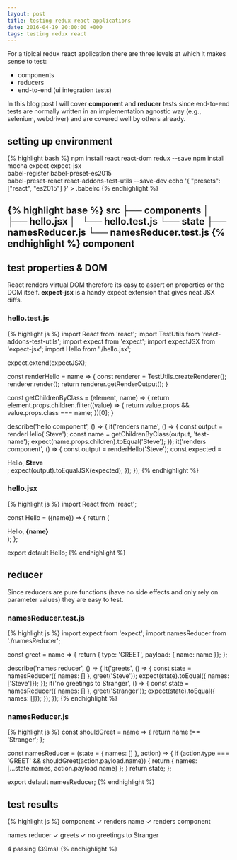 ```yaml
---
layout: post
title: testing redux react applications
date: 2016-04-19 20:00:00 +000
tags: testing redux react
---
```


For a tipical redux react application there are three levels at which it makes sense to test:

- components
- reducers
- end-to-end (ui integration tests)

In this blog post I will cover __component__ and __reducer__ tests since end-to-end tests are normally written in an implementation agnostic way (e.g., selenium, webdriver) and are covered well by others already.

setting up environment
-----------------------

{% highlight bash %}
npm install react react-dom redux --save
npm install mocha expect expect-jsx \
            babel-register babel-preset-es2015 \
            babel-preset-react react-addons-test-utils --save-dev
echo '{ "presets": ["react", "es2015"] }' > .babelrc
{% endhighlight %}

{% highlight base %}
src
├── components
│   ├── hello.jsx
│   └── hello.test.js
└── state
    ├── namesReducer.js
    └── namesReducer.test.js
{% endhighlight %}
component
-------------------

test properties & DOM
-------------------------
React renders virtual DOM therefore its easy to assert on properties or the DOM itself. __expect-jsx__ is a handy expect extension that gives neat JSX diffs.

### hello.test.js
{% highlight js %}
import React from 'react';
import TestUtils from 'react-addons-test-utils';
import expect from 'expect';
import expectJSX from 'expect-jsx';
import Hello from './hello.jsx';

expect.extend(expectJSX);

const renderHello = name => {
  const renderer = TestUtils.createRenderer();
  renderer.render(<Hello name={name}/>);
  return renderer.getRenderOutput();
}

const getChildrenByClass = (element, name) => {
  return element.props.children.filter((value) => {
    return value.props && value.props.class === name;
  })[0];
}

describe('hello component', () => {
  it('renders name', () => {
    const output = renderHello('Steve');
    const name = getChildrenByClass(output, 'test-name');
    expect(name.props.children).toEqual('Steve');
  });
  it('renders component', () => {
    const output = renderHello('Steve');
    const expected = <div>Hello, <b class="test-name">Steve</b></div>;
    expect(output).toEqualJSX(expected);
  });
});
{% endhighlight %}

### hello.jsx
{% highlight js %}
import React from 'react';

const Hello = ({name}) => {
  return (
    <div>
      Hello, <b class='test-name'>{name}</b>
    </div>
  );
};

export default Hello;
{% endhighlight %}

reducer
-------

Since reducers are pure functions (have no side effects and only rely on parameter values) they are easy to test.

### namesReducer.test.js
{% highlight js %}
import expect from 'expect';
import namesReducer from './namesReducer';

const greet = name => {
  return { type: 'GREET', payload: { name: name }};
};

describe('names reducer', () => {
  it('greets', () => {
    const state = namesReducer({ names: [] }, greet('Steve'));
    expect(state).toEqual({ names: ['Steve']});
  });
  it('no greetings to Stranger', () => {
    const state = namesReducer({ names: [] }, greet('Stranger'));
    expect(state).toEqual({ names: []});
  });
});
{% endhighlight %}


### namesReducer.js
{% highlight js %}
const shouldGreet = name => {
  return name !== 'Stranger';
};

const namesReducer = (state = { names: [] },  action) => {
  if (action.type === 'GREET' && shouldGreet(action.payload.name)) {
    return { names: [...state.names, action.payload.name] };
  }
  return state;
};

export default namesReducer;
{% endhighlight %}

test results
------------
{% highlight js %}
 component
    ✓ renders name
    ✓ renders component

  names reducer
    ✓ greets
    ✓ no greetings to Stranger

  4 passing (39ms)
{% endhighlight %}
